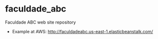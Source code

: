 # faculdade_abc
Faculdade ABC web site repository

* Example at AWS: http://faculdadeabc.us-east-1.elasticbeanstalk.com/
